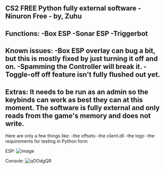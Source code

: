 CS2 FREE Python fully external software - Ninuron Free - by, Zuhu
-----------------------------------------------------------------------------------------
Functions:
-Box ESP
-Sonar ESP
-Triggerbot
-----------------------------------------------------------------------------------------
Known issues:
-Box ESP overlay can bug a bit, but this is mostly fixed by just turning it off and on.
-Spamming the Controller will break it.
-Toggle-off off feature isn't fully flushed out yet.
-----------------------------------------------------------------------------------------
Extras:
It needs to be run as an admin so the keybinds can work as best they can at this moment.
The software is fully external and only reads from the game's memory and does not write.
-----------------------------------------------------------------------------------------
Here are only a few things like:
-the offsets
-the client.dll
-the logo
-the requirements for testing in Python form

ESP:
![image](https://github.com/ZuhuInc/TESTS/assets/66175704/fb78a5e2-4b63-4096-96ba-4b24c1f4002a)

Console:
![qOOdgQR](https://github.com/user-attachments/assets/e7a15831-1a60-48ba-a245-d5eb8098a94c)

